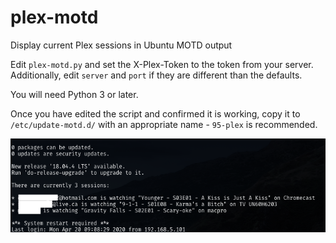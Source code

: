 # plex-motd
Display current Plex sessions in Ubuntu MOTD output

Edit `plex-motd.py` and set the X-Plex-Token to the token from your server.
Additionally, edit `server` and `port` if they are different than the defaults.

You will need Python 3 or later.

Once you have edited the script and confirmed it is working, copy it to `/etc/update-motd.d/` with an appropriate name - `95-plex` is recommended.

![alt text](https://raw.githubusercontent.com/mveinot/plex-motd/master/README/plex-motd.png)
